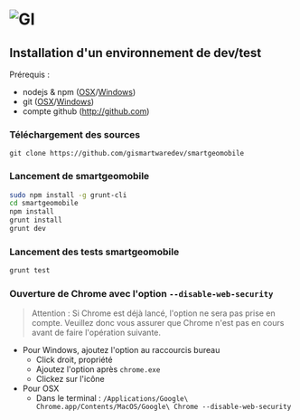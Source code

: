 ![GI](http://gismartware.com/images/logo.png)
====================================================================

## Installation d'un environnement de dev/test 

Prérequis : 
* nodejs & npm ([OSX](http://nodejs.org/dist/v0.10.24/node-v0.10.24.pkg)/[Windows](http://nodejs.org/dist/v0.10.24/node-v0.10.24-x86.msi))
* git ([OSX](https://git-osx-installer.googlecode.com/files/git-1.8.4.2-intel-universal-snow-leopard.dmg)/[Windows](https://msysgit.googlecode.com/files/Git-1.8.5.2-preview20131230.exe))
* compte github (http://github.com)

### Téléchargement des sources 

`git clone https://github.com/gismartwaredev/smartgeomobile`

### Lancement de smartgeomobile 

```bash
sudo npm install -g grunt-cli
cd smartgeomobile
npm install
grunt install 
grunt dev
```

### Lancement des tests smartgeomobile 

```bash 
grunt test
```

### Ouverture de Chrome avec l'option `--disable-web-security`

> Attention : Si Chrome est déjà lancé, l'option ne sera pas prise en compte. Veuillez donc vous assurer que Chrome n'est pas en cours avant de faire l'opération suivante.

* Pour Windows, ajoutez l'option au raccourcis bureau 
  - Click droit, propriété 
  - Ajoutez l'option après `chrome.exe`
  - Clickez sur l'icône
* Pour OSX
  - Dans le terminal : `/Applications/Google\ Chrome.app/Contents/MacOS/Google\ Chrome --disable-web-security`
